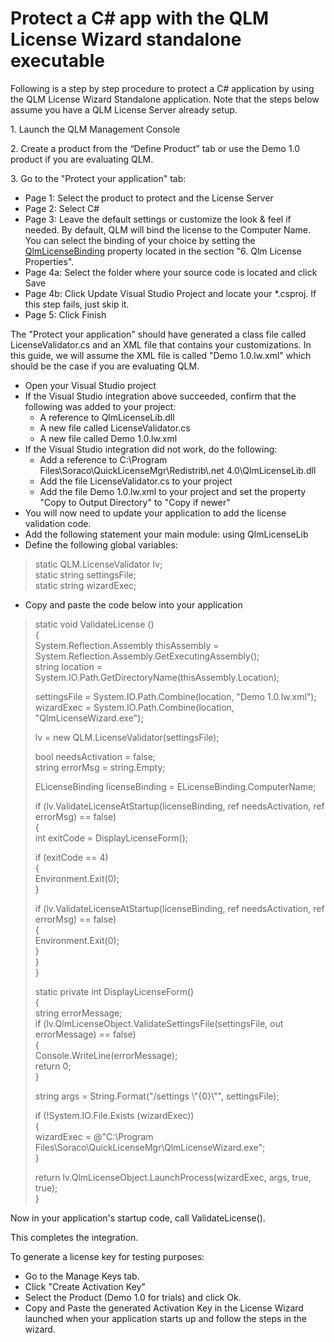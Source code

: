 # Protect a C# app with the QLM License Wizard standalone executable

Following is a step by step procedure to protect a C# application by using the QLM License Wizard Standalone application. Note that the steps below assume you have a QLM License Server already setup.

1\. Launch the QLM Management Console

2\. Create a product from the “Define Product” tab or use the Demo 1.0 product if you are evaluating QLM.&#x20;

3\. Go to the "Protect your application" tab:

* Page 1: Select the product to protect and the License Server
* Page 2: Select C#
* Page 3: Leave the default settings or customize the look & feel if needed. By default, QLM will bind the license to the Computer Name. You can select the binding of your choice by setting the [QlmLicenseBinding](https://support.soraco.co/hc/en-us/articles/360001183583-QlmLicense-LicenseBinding) property located in the section "6. Qlm License Properties".
* Page 4a: Select the folder where your source code is located and click Save
* Page 4b: Click Update Visual Studio Project and locate your \*.csproj. If this step fails, just skip it.
* Page 5: Click Finish

The "Protect your application" should have generated a class file called LicenseValidator.cs and an XML file that contains your customizations. In this guide, we will assume the XML file is called "Demo 1.0.lw.xml" which should be the case if you are evaluating QLM.

* Open your Visual Studio project
* If the Visual Studio integration above succeeded, confirm that the following was added to your project:
  * A reference to QlmLicenseLib.dll
  * A new file called LicenseValidator.cs
  * A new file called Demo 1.0.lw.xml
* If the Visual Studio integration did not work, do the following:
  * Add a reference to C:\Program Files\Soraco\QuickLicenseMgr\Redistrib\\.net 4.0\QlmLicenseLib.dll
  * Add the file LicenseValidator.cs to your project
  * Add the file Demo 1.0.lw.xml to your project and set the property "Copy to Output Directory" to "Copy if newer"
* You will now need to update your application to add the license validation code.
* Add the following statement your main module: using QlmLicenseLib
* Define the following global variables:

> &#x20;   static QLM.LicenseValidator lv;\
> &#x20;   static string settingsFile;\
> &#x20;   static string wizardExec;

* Copy and paste the code below into your application     &#x20;

> static void ValidateLicense ()\
> {\
> &#x20;   System.Reflection.Assembly thisAssembly =                System.Reflection.Assembly.GetExecutingAssembly();\
> &#x20;   string location = System.IO.Path.GetDirectoryName(thisAssembly.Location);
>
> &#x20;   settingsFile = System.IO.Path.Combine(location, "Demo 1.0.lw.xml");\
> &#x20;   wizardExec = System.IO.Path.Combine(location, "QlmLicenseWizard.exe");
>
> &#x20;   lv = new QLM.LicenseValidator(settingsFile);
>
> &#x20;   bool needsActivation = false;\
> &#x20;   string errorMsg = string.Empty;
>
> &#x20;   ELicenseBinding licenseBinding = ELicenseBinding.ComputerName;
>
> &#x20;   if (lv.ValidateLicenseAtStartup(licenseBinding, ref needsActivation, ref errorMsg) == false)\
> &#x20;   {\
> &#x20;       int exitCode = DisplayLicenseForm();
>
> &#x20;       if (exitCode == 4)\
> &#x20;       {\
> &#x20;           Environment.Exit(0);\
> &#x20;       }
>
> &#x20;       if (lv.ValidateLicenseAtStartup(licenseBinding, ref needsActivation, ref errorMsg) == false)\
> &#x20;       {\
> &#x20;           Environment.Exit(0);\
> &#x20;       }\
> &#x20;   }\
> }
>
> static private int DisplayLicenseForm()\
> {\
> &#x20;   string errorMessage;\
> &#x20;   if (lv.QlmLicenseObject.ValidateSettingsFile(settingsFile, out errorMessage) == false)\
> &#x20;   {\
> &#x20;       Console.WriteLine(errorMessage);\
> &#x20;       return 0;\
> &#x20;   }
>
> &#x20;   string args = String.Format("/settings \\"{0}\\"", settingsFile);
>
> &#x20;   if (!System.IO.File.Exists (wizardExec))\
> &#x20;   {\
> &#x20;       wizardExec = @"C:\Program Files\Soraco\QuickLicenseMgr\QlmLicenseWizard.exe";\
> &#x20;   }
>
> &#x20;   return lv.QlmLicenseObject.LaunchProcess(wizardExec, args, true, true);\
> }

Now in your application's startup code, call ValidateLicense().

This completes the integration.&#x20;

To generate a license key for testing purposes:

* Go to the Manage Keys tab.
* Click "Create Activation Key"
* Select the Product (Demo 1.0 for trials) and click Ok.
* Copy and Paste the generated Activation Key in the License Wizard launched when your application starts up and follow the steps in the wizard.
